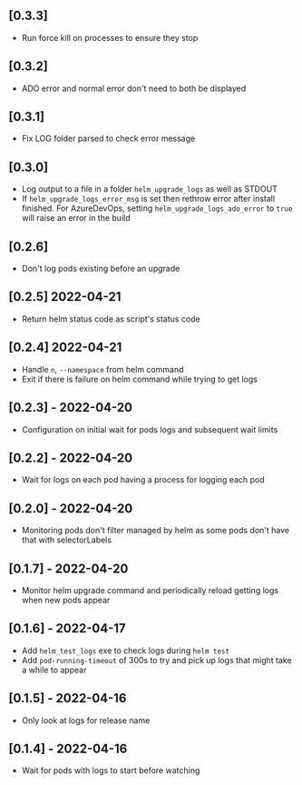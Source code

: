 ## [0.3.3]

- Run force kill on processes to ensure they stop

## [0.3.2]

- ADO error and normal error don't need to both be displayed

## [0.3.1]

- Fix LOG folder parsed to check error message

## [0.3.0]

- Log output to a file in a folder `helm_upgrade_logs` as well as STDOUT
- If `helm_upgrade_logs_error_msg` is set then rethrow error after install finished. For AzureDevOps, setting
`helm_upgrade_logs_ado_error` to `true` will raise an error in the build

## [0.2.6]

- Don't log pods existing before an upgrade

## [0.2.5] 2022-04-21

- Return helm status code as script's status code

## [0.2.4] 2022-04-21

- Handle `n`, `--namespace` from helm command
- Exit if there is failure on helm command while trying to get logs

## [0.2.3] - 2022-04-20

- Configuration on initial wait for pods logs and subsequent wait limits

## [0.2.2] - 2022-04-20

- Wait for logs on each pod having a process for logging each pod

## [0.2.0] - 2022-04-20

- Monitoring pods don't filter managed by helm as some pods don't have that with selectorLabels

## [0.1.7] - 2022-04-20

- Monitor helm upgrade command and periodically reload getting logs when new pods appear

## [0.1.6] - 2022-04-17

- Add `helm_test_logs` exe to check logs during `helm test`
- Add `pod-running-timeout` of 300s to try and pick up logs that might take a while to appear

## [0.1.5] - 2022-04-16

- Only look at logs for release name

## [0.1.4] - 2022-04-16

- Wait for pods with logs to start before watching
